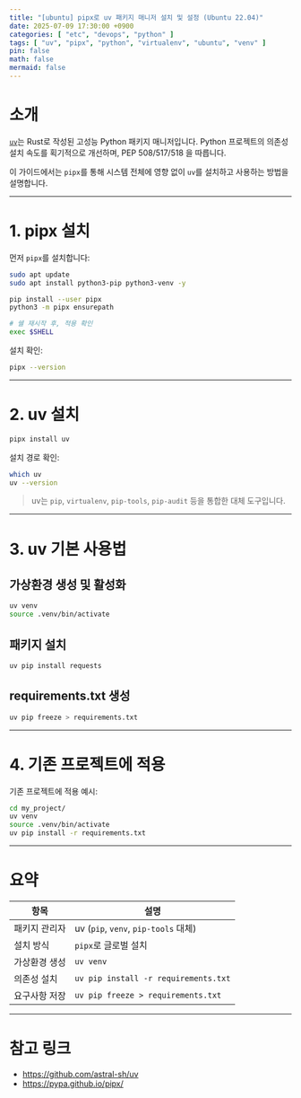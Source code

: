 ```yaml
---
title: "[ubuntu] pipx로 uv 패키지 매니저 설치 및 설정 (Ubuntu 22.04)"
date: 2025-07-09 17:30:00 +0900
categories: [ "etc", "devops", "python" ]
tags: [ "uv", "pipx", "python", "virtualenv", "ubuntu", "venv" ]
pin: false
math: false
mermaid: false
---
```


# 소개

[`uv`](https://github.com/astral-sh/uv)는 Rust로 작성된 고성능 Python 패키지 매니저입니다. Python 프로젝트의 의존성 설치 속도를 획기적으로 개선하며, PEP 508/517/518 을 따릅니다.

이 가이드에서는 `pipx`를 통해 시스템 전체에 영향 없이 `uv`를 설치하고 사용하는 방법을 설명합니다.

---

# 1. pipx 설치

먼저 `pipx`를 설치합니다:

```bash
sudo apt update
sudo apt install python3-pip python3-venv -y

pip install --user pipx
python3 -m pipx ensurepath
```

```bash
# 쉘 재시작 후, 적용 확인
exec $SHELL
```

설치 확인:

```bash
pipx --version
```

---

# 2. uv 설치

```bash
pipx install uv
```

설치 경로 확인:

```bash
which uv
uv --version
```

> uv는 `pip`, `virtualenv`, `pip-tools`, `pip-audit` 등을 통합한 대체 도구입니다.

---

# 3. uv 기본 사용법

## 가상환경 생성 및 활성화

```bash
uv venv
source .venv/bin/activate
```

## 패키지 설치

```bash
uv pip install requests
```

## requirements.txt 생성

```bash
uv pip freeze > requirements.txt
```

---

# 4. 기존 프로젝트에 적용

기존 프로젝트에 적용 예시:

```bash
cd my_project/
uv venv
source .venv/bin/activate
uv pip install -r requirements.txt
```

---

# 요약

| 항목             | 설명                                      |
|------------------|-------------------------------------------|
| 패키지 관리자    | uv (`pip`, `venv`, `pip-tools` 대체)     |
| 설치 방식        | `pipx`로 글로벌 설치                      |
| 가상환경 생성    | `uv venv`                                 |
| 의존성 설치      | `uv pip install -r requirements.txt`      |
| 요구사항 저장    | `uv pip freeze > requirements.txt`        |

---

# 참고 링크

- https://github.com/astral-sh/uv
- https://pypa.github.io/pipx/
